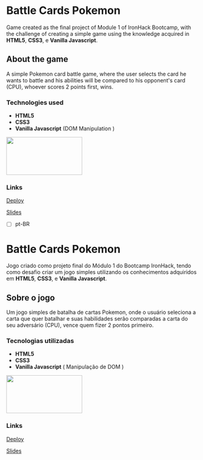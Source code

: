# Battle Cards Pokemon

Game created as the final project of Module 1 of IronHack Bootcamp, with the challenge of creating a simple game using the knowledge acquired in **HTML5**, **CSS3**, e **Vanilla Javascript**.

## About the game

A simple Pokemon card battle game, where the user selects the card he wants to battle and his abilities will be compared to his opponent's card (CPU), whoever scores 2 points first, wins.
### Technologies used

* **HTML5**
* **CSS3**
* **Vanilla Javascript** (DOM Manipulation )

<img src="https://alonza.com.br/wp-content/uploads/2021/07/linguagens-front-end.png" width="200" height="100">

### Links

[Deploy](https://bruno-fonoff.github.io/projeto01-thegame/)

[Slides](https://docs.google.com/presentation/d/1_UBo21X4xbrJXlVt48psxXwio7HciWByvKsXDv-TKmk/edit#slide=id.g13550852f6f_0_5)





- [ ] pt-BR

# Battle Cards Pokemon

Jogo criado como projeto final do Módulo 1 do Bootcamp IronHack, tendo como desafio criar um jogo simples utilizando os conhecimentos adquiridos em **HTML5**, **CSS3**, e **Vanilla Javascript**.

## Sobre o jogo

Um jogo simples de batalha de cartas Pokemon, onde o usuário seleciona a carta que quer batalhar e suas habilidades serão comparadas a carta do seu adversário (CPU), vence quem fizer 2 pontos primeiro.
### Tecnologias utilizadas

* **HTML5**
* **CSS3**
* **Vanilla Javascript** ( Manipulação de DOM )

<img src="https://alonza.com.br/wp-content/uploads/2021/07/linguagens-front-end.png" width="200" height="100">

### Links

[Deploy](https://bruno-fonoff.github.io/projeto01-thegame/)

[Slides](https://docs.google.com/presentation/d/1_UBo21X4xbrJXlVt48psxXwio7HciWByvKsXDv-TKmk/edit#slide=id.g13550852f6f_0_5)
